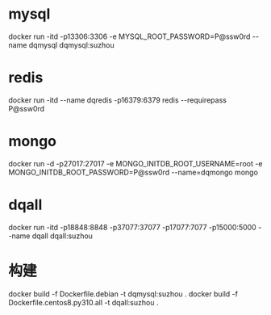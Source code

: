 # mysql
docker run -itd -p13306:3306 -e MYSQL_ROOT_PASSWORD=P@ssw0rd --name dqmysql dqmysql:suzhou

# redis
docker run -itd --name dqredis -p16379:6379 redis --requirepass P@ssw0rd

# mongo
docker run -d -p27017:27017 -e MONGO_INITDB_ROOT_USERNAME=root -e MONGO_INITDB_ROOT_PASSWORD=P@ssw0rd --name=dqmongo  mongo

# dqall
docker run -itd -p18848:8848 -p37077:37077 -p17077:7077 -p15000:5000 --name dqall dqall:suzhou




# 构建
docker build -f Dockerfile.debian -t dqmysql:suzhou .
docker build -f Dockerfile.centos8.py310.all -t dqall:suzhou .
